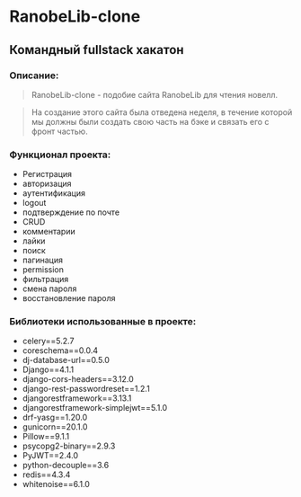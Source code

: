 # RanobeLib-clone
## Командный fullstack хакатон
### Описание:
> RanobeLib-clone - подобие сайта RanobeLib для чтения новелл. 

> На создание этого сайта была отведена неделя, в течение которой мы должны были создать свою часть на бэке и связать его с фронт частью.

### Функционал проекта:
* Регистрация
* авторизация
* аутентификация
* logout 
* подтверждение по почте
* CRUD 
* комментарии                
* лайки
* поиск                        
* пагинация                                          
* permission
* фильтрация
* смена пароля
* восстановление пароля 
### Библиотеки использованные в проекте: 
* celery==5.2.7
* coreschema==0.0.4
* dj-database-url==0.5.0
* Django==4.1.1
* django-cors-headers==3.12.0
* django-rest-passwordreset==1.2.1
* djangorestframework==3.13.1
* djangorestframework-simplejwt==5.1.0
* drf-yasg==1.20.0
* gunicorn==20.1.0
* Pillow==9.1.1
* psycopg2-binary==2.9.3
* PyJWT==2.4.0
* python-decouple==3.6
* redis==4.3.4
* whitenoise==6.1.0


